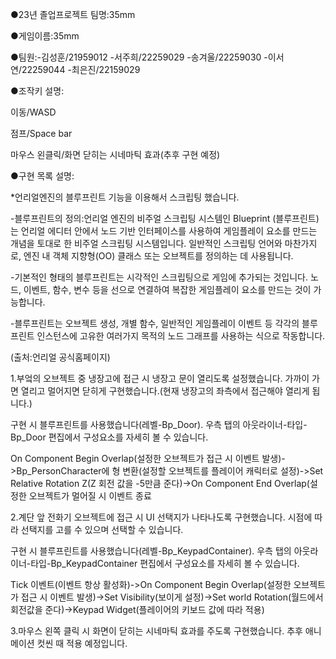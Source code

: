 ●23년 졸업프로젝트 팀명:35mm

●게임이름:35mm

●팀원:-김성훈/21959012 -서주희/22259029 -송겨울/22259030 -이서연/22259044 -최은진/22159029 

●조작키 설명:

이동/WASD

점프/Space bar

마우스 왼클릭/화면 닫히는 시네마틱 효과(추후 구현 예정)

●구현 목록 설명:

*언리얼엔진의 블루프린트 기능을 이용해서 스크립팅 했습니다. 

-블루프린트의 정의:언리얼 엔진의 비주얼 스크립팅 시스템인 Blueprint (블루프린트)는 언리얼 에디터 안에서 노드 기반 인터페이스를 사용하여 게임플레이 요소를 만드는 개념을 토대로 한 비주얼 스크립팅 시스템입니다. 일반적인 스크립팅 언어와 마찬가지로, 엔진 내 객체 지향형(OO) 클래스 또는 오브젝트를 정의하는 데 사용됩니다. 

-기본적인 형태의 블루프린트는 시각적인 스크립팅으로 게임에 추가되는 것입니다. 노드, 이벤트, 함수, 변수 등을 선으로 연결하여 복잡한 게임플레이 요소를 만드는 것이 가능합니다.

-블루프린트는 오브젝트 생성, 개별 함수, 일반적인 게임플레이 이벤트 등 각각의 블루프린트 인스턴스에 고유한 여러가지 목적의 노드 그래프를 사용하는 식으로 작동합니다. 

(출처:언리얼 공식홈페이지)

1.부엌의 오브젝트 중 냉장고에 접근 시 냉장고 문이 열리도록 설정했습니다. 가까이 가면 열리고 멀어지면 닫히게 구현했습니다.(현재 냉장고의 좌측에서 접근해야 열리게 됩니다.)

구현 시 블루프린트를 사용했습니다(레벨-Bp_Door). 우측 탭의 아웃라이너-타입-Bp_Door 편집에서 구성요소를 자세히 볼 수 있습니다.

On Component Begin Overlap(설정한 오브젝트가 접근 시 이벤트 발생)->Bp_PersonCharacter에 형 변환(설정할 오브젝트를 플레이어 캐릭터로 설정)->Set Relative Rotation Z(Z 회전 값을 -5만큼 준다)->On Component End Overlap(설정한 오브젝트가 멀어질 시 이벤트 종료

2.계단 앞 전화기 오브젝트에 접근 시 UI 선택지가 나타나도록 구현했습니다. 시점에 따라 선택지를 고를 수 있으며 선택할 수 있습니다.

구현 시 블루프린트를 사용했습니다(레벨-Bp_KeypadContainer). 우측 탭의 아웃라이너-타입-Bp_KeypadContainer 편집에서 구성요소를 자세히 볼 수 있습니다.

Tick 이벤트(이벤트 항상 활성화)->On Component Begin Overlap(설정한 오브젝트가 접근 시 이벤트 발생)->Set Visibility(보이게 설정)->Set world Rotation(월드에서 회전값을 준다)->Keypad Widget(플레이어의 키보드 값에 따라 적용) 

3.마우스 왼쪽 클릭 시 화면이 닫히는 시네마틱 효과를 주도록 구현했습니다. 추후 애니메이션 컷씬 때 적용 예정입니다. 


